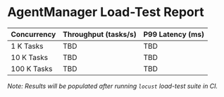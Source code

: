 # AgentManager Load-Test Report

| Concurrency | Throughput (tasks/s) | P99 Latency (ms) |
|-------------|----------------------|------------------|
| 1 K Tasks   | TBD                  | TBD              |
| 10 K Tasks  | TBD                  | TBD              |
| 100 K Tasks | TBD                  | TBD              |

*Note: Results will be populated after running `locust` load-test suite in CI.*